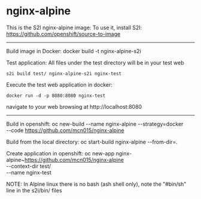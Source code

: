 # nginx-alpine
This is the S2I nginx-alpine image:
To use it, install S2I: https://github.com/openshift/source-to-image

---------------------------------------------------------------
Build image in Docker:
	docker build -t nginx-alpine-s2i

Test application:
All files under the test directory will be in your test web

	s2i build test/ nginx-alpine-s2i nginx-test

Execute the test web application in docker:

	docker run -d -p 8080:8080 nginx-test

navigate to your web browsing at http://localhost:8080

---------------------------------------------------------------
Build in openshift:
	oc new-build --name nginx-alpine --strategy=docker \
	--code  https://github.com/mcn015/nginx-alpine

Build from the local directory:
	oc start-build nginx-alpine --from-dir=.

Create application in openshift:
	oc new-app nginx-alpine~https://github.com/mcn015/nginx-alpine \
	--context-dir test/ \
	--name nginx-test

NOTE: In Alpine linux there is no bash (ash shell only),
 note the "#bin/sh" line in the s2i/bin/ files
